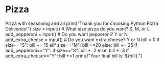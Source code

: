 # Pizza
Pizza with seasoning and all 
print("Thank you for choosing Python Pizza Deliveries!")
size = input() # What size pizza do you want? S, M, or L
add_pepperoni = input() # Do you want pepperoni? Y or N
add_extra_cheese = input() # Do you want extra cheese? Y or N
bill = 0
if size=="S":
  bill += 15
elif size=="M":
  bill +=20
else:
  bill += 25 
if add_pepperoni=="Y":
  if size=="S":
    bill +=2
  else:
    bill +=3
if add_extra_cheese=="Y":
  bill +=1
print(f"Your final bill is: ${bill}.")
